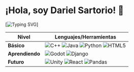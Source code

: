# ¡Hola, soy Dariel Sartorio! 👾 

[![Typing SVG](https://readme-typing-svg.herokuapp.com?font=Roboto+Mono&weight=700&pause=800&color=FF00F7&width=435&lines=Desarrollador+Junior;Game+Dev+%F0%9F%8E%AE;Web+Dev+%F0%9F%92%BB;MMO+Life+Proyect+%E2%9C%8C%EF%B8%8F)]

| **Nivel**       | **Lenguajes/Herramientas**  |                                       
|-----------------|-----------------------------|
| **Básico**      |![C++](https://img.shields.io/badge/C%2B%2B-00599C?style=for-the-badge&logo=c%2B%2B&logoColor=white) ![Java](https://img.shields.io/badge/Java-ED8B00?style=for-the-badge&logo=openjdk&logoColor=black) ![Python](https://img.shields.io/badge/Python-3776AB?style=for-the-badge&logo=python&logoColor=white) ![HTML5](https://img.shields.io/badge/HTML5-E34F26?style=for-the-badge&logo=html5&logoColor=white) |
| **Aprendiendo** |![Godot](https://img.shields.io/badge/Godot-478CBF?style=for-the-badge&logo=godot-engine&logoColor=white) ![Django](https://img.shields.io/badge/Django-092E20?style=for-the-badge&logo=django&logoColor=green) |
| **Futuro**      |![Unity](https://img.shields.io/badge/Unity-100000?style=for-the-badge&logo=unity&logoColor=white) ![React](https://img.shields.io/badge/React-61DAFB?style=for-the-badge&logo=react&logoColor=black) ![Pandas](https://img.shields.io/badge/Pandas-150458?style=for-the-badge&logo=pandas&logoColor=white) |

